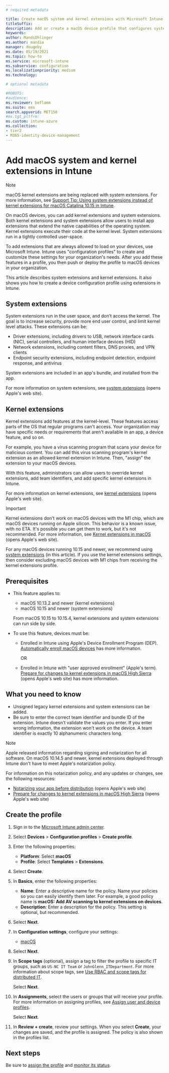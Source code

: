 ```yaml
---
# required metadata

title: Create macOS system and kernel extensions with Microsoft Intune
titleSuffix:
description: Add or create a macOS device profile that configures system extensions or kernel extensions to allow user override, adds team identifier, and adds a bundle and team identifier in Microsoft Intune.
keywords:
author: MandiOhlinger
ms.author: mandia
manager: dougeby
ms.date: 05/19/2021
ms.topic: how-to
ms.service: microsoft-intune
ms.subservice: configuration
ms.localizationpriority: medium
ms.technology:

# optional metadata

#ROBOTS:
#audience:
ms.reviewer: beflamm
ms.suite: ems
search.appverid: MET150
#ms.tgt_pltfrm:
ms.custom: intune-azure
ms.collection:
- tier2
- M365-identity-device-management
---
```


# Add macOS system and kernel extensions in Intune

> [!NOTE]
> macOS kernel extensions are being replaced with system extensions. For more information, see [Support Tip: Using system extensions instead of kernel extensions for macOS Catalina 10.15 in Intune](https://techcommunity.microsoft.com/t5/intune-customer-success/support-tip-using-system-extensions-instead-of-kernel-extensions/ba-p/1191413).

On macOS devices, you can add kernel extensions and system extensions. Both kernel extensions and system extensions allow users to install app extensions that extend the native capabilities of the operating system. Kernel extensions execute their code at the kernel level. System extensions run in a tightly controlled user-space.

To add extensions that are always allowed to load on your devices, use Microsoft Intune. Intune uses "configuration profiles" to create and customize these settings for your organization's needs. After you add these features in a profile, you then push or deploy the profile to macOS devices in your organization.

This article describes system extensions and kernel extensions. It also shows you how to create a device configuration profile using extensions in Intune.

## System extensions

System extensions run in the user space, and don’t access the kernel. The goal is to increase security, provide more end user control, and limit kernel level attacks. These extensions can be:

- Driver extensions, including drivers to USB, network interface cards (NIC), serial controllers, and human interface devices (HID)
- Network extensions, including content filters, DNS proxies, and VPN clients
- Endpoint security extensions, including endpoint detection, endpoint response, and antivirus

System extensions are included in an app's bundle, and installed from the app.

For more information on system extensions, see [system extensions](https://developer.apple.com/documentation/systemextensions) (opens Apple's web site).

## Kernel extensions

Kernel extensions add features at the kernel-level. These features access parts of the OS that regular programs can't access. Your organization may have specific needs or requirements that aren't available in an app, a device feature, and so on.

For example, you have a virus scanning program that scans your device for malicious content. You can add this virus scanning program's kernel extension as an allowed kernel extension in Intune. Then, "assign" the extension to your macOS devices.

With this feature, administrators can allow users to override kernel extensions, add team identifiers, and add specific kernel extensions in Intune.

For more information on kernel extensions, see [kernel extensions](https://developer.apple.com/library/archive/documentation/Darwin/Conceptual/KernelProgramming/Extend/Extend.html) (opens Apple's web site).

> [!IMPORTANT]
> Kernel extensions don't work on macOS devices with the M1 chip, which are macOS devices running on Apple silicon. This behavior is a known issue, with no ETA. It's possible you can get them to work, but it's not recommended. For more information, see [Kernel extensions in macOS](https://support.apple.com/guide/deployment/system-and-kernel-extensions-in-macos-depa5fb8376f/web) (opens Apple's web site).
>
> For any macOS devices running 10.15 and newer, we recommend using [system extensions](#system-extensions) (in this article). If you use the kernel extensions settings, then consider excluding macOS devices with M1 chips from receiving the kernel extensions profile.

## Prerequisites

- This feature applies to:

  - macOS 10.13.2 and newer (kernel extensions)
  - macOS 10.15 and newer (system extensions)

  From macOS 10.15 to 10.15.4, kernel extensions and system extensions can run side by side.

- To use this feature, devices must be:

  - Enrolled in Intune using Apple's Device Enrollment Program (DEP). [Automatically enroll macOS devices](../enrollment/device-enrollment-program-enroll-macos.md) has more information.

    OR

  - Enrolled in Intune with "user approved enrollment" (Apple's term). [Prepare for changes to kernel extensions in macOS High Sierra](https://support.apple.com/en-us/HT208019) (opens Apple's web site) has more information.

## What you need to know

- Unsigned legacy kernel extensions and system extensions can be added.
- Be sure to enter the correct team identifier and bundle ID of the extension. Intune doesn't validate the values you enter. If you enter wrong information, the extension won't work on the device. A team identifier is exactly 10 alphanumeric characters long.

> [!NOTE]
> Apple released information regarding signing and notarization for all software. On macOS 10.14.5 and newer, kernel extensions deployed through Intune don't have to meet Apple's notarization policy.
>
> For information on this notarization policy, and any updates or changes, see the following resources:
>
> - [Notarizing your app before distribution](https://developer.apple.com/documentation/security/notarizing_your_app_before_distribution) (opens Apple's web site) 
> - [Prepare for changes to kernel extensions in macOS High Sierra](https://support.apple.com/en-us/HT208019) (opens Apple's web site)

## Create the profile

1. Sign in to the [Microsoft Intune admin center](https://go.microsoft.com/fwlink/?linkid=2109431).
2. Select **Devices** > **Configuration profiles** > **Create profile**.
3. Enter the following properties:

    - **Platform**: Select **macOS**
    - **Profile**: Select **Templates** > **Extensions**.

4. Select **Create**.
5. In **Basics**, enter the following properties:

    - **Name**: Enter a descriptive name for the policy. Name your policies so you can easily identify them later. For example, a good policy name is **macOS: Add AV scanning to kernel extensions on devices**.
    - **Description**: Enter a description for the policy. This setting is optional, but recommended.

6. Select **Next**.

7. In **Configuration settings**, configure your settings:

    - [macOS](kernel-extensions-settings-macos.md)

8. Select **Next**.
9. In **Scope tags** (optional), assign a tag to filter the profile to specific IT groups, such as `US-NC IT Team` or `JohnGlenn_ITDepartment`. For more information about scope tags, see [Use RBAC and scope tags for distributed IT](../fundamentals/scope-tags.md).

    Select **Next**.

10. In **Assignments**, select the users or groups that will receive your profile. For more information on assigning profiles, see [Assign user and device profiles](device-profile-assign.md).

    Select **Next**.

11. In **Review + create**, review your settings. When you select **Create**, your changes are saved, and the profile is assigned. The policy is also shown in the profiles list.

## Next steps

Be sure to [assign the profile](device-profile-assign.md) and [monitor its status](device-profile-monitor.md).
